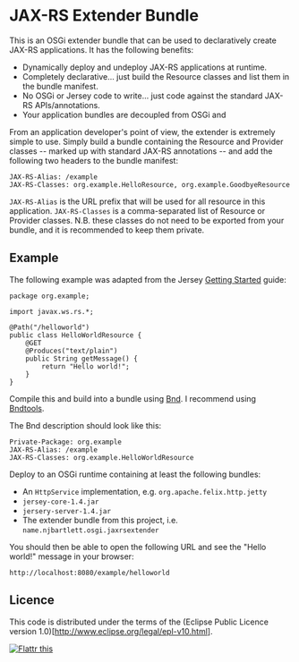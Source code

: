 JAX-RS Extender Bundle
======================

This is an OSGi extender bundle that can be used to declaratively create JAX-RS applications. It has the following benefits:

* Dynamically deploy and undeploy JAX-RS applications at runtime.
* Completely declarative... just build the Resource classes and list them in the bundle manifest.
* No OSGi or Jersey code to write... just code against the standard JAX-RS APIs/annotations.
* Your application bundles are decoupled from OSGi and 

From an application developer's point of view, the extender is extremely simple to use. Simply build a bundle containing the Resource and Provider classes -- marked up with standard JAX-RS annotations -- and add the following two headers to the bundle manifest:

	JAX-RS-Alias: /example
	JAX-RS-Classes: org.example.HelloResource, org.example.GoodbyeResource

`JAX-RS-Alias` is the URL prefix that will be used for all resource in this application. `JAX-RS-Classes` is a comma-separated list of Resource or Provider classes. N.B. these classes do not need to be exported from your bundle, and it is recommended to keep them private.

Example
-------

The following example was adapted from the Jersey [Getting Started](https://jersey.dev.java.net/use/getting-started.html) guide:

	package org.example;

	import javax.ws.rs.*;

	@Path("/helloworld")
	public class HelloWorldResource {
		@GET
		@Produces("text/plain")
		public String getMessage() {
			return "Hello world!";
		}
	}

Compile this and build into a bundle using [Bnd](http://www.aQute.biz/Code/Bnd). I recommend using [Bndtools](http://njbartlett.name/bndtools_intro.html).

The Bnd description should look like this:

	Private-Package: org.example
	JAX-RS-Alias: /example
	JAX-RS-Classes: org.example.HelloWorldResource

Deploy to an OSGi runtime containing at least the following bundles:

* An `HttpService` implementation, e.g. `org.apache.felix.http.jetty`
* `jersey-core-1.4.jar`
* `jersery-server-1.4.jar`
* The extender bundle from this project, i.e. `name.njbartlett.osgi.jaxrsextender`

You should then be able to open the following URL and see the "Hello world!" message in your browser:

	http://localhost:8080/example/helloworld

Licence
-------

This code is distributed under the terms of the (Eclipse Public Licence version 1.0)[http://www.eclipse.org/legal/epl-v10.html].

<a href="http://flattr.com/thing/74659/JAX-RS-Extender-Bundle-for-OSGi" target="_blank">
<img src="http://api.flattr.com/button/button-static-50x60.png" alt="Flattr this" title="Flattr this" border="0" /></a>